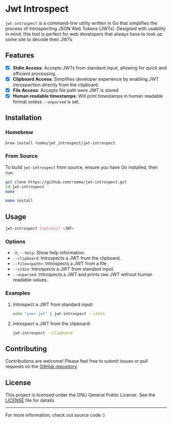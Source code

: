 # Jwt Introspect

`jwt-introspect` is a command-line utility written in Go that simplifies the process of introspecting JSON Web Tokens (JWTs). 
Designed with usability in mind, this tool is perfect for web developers that always have to look up some site to decode their JWTs


## Features

- [x] **Stdin Access**: Accepts JWTs from standard input, allowing for quick and efficient processing.
- [x] **Clipboard Access**: Simplifies developer experience by enabling JWT introspection directly from the clipboard.
- [x] **File Access**: Accepts file path were JWT is stored
- [x] **Human readable timestamps**: Will print timestamps in human readable format unless `--unparsed` is set.

## Installation

### Homebrew

```bash
brew install roemu/jwt_introspect/jwt-introspect
```

### From Source

To build `jwt-introspect` from source, ensure you have Go installed, then run:

```bash
git clone https://github.com/roemu/jwt-introspect.git
cd jwt-introspect
make

make install
```

## Usage

```bash
jwt-introspect [options] <JWT>
```

### Options

- `-h`, `--help`: Show help information.
- `--clipboard`: Introspects a JWT from the clipboard.
- `--file=<path>`: Introspects a JWT from a file.
- `--stdin`: Introspects a JWT from standard input.
- `--unparsed`: Introspects a JWT and prints raw JWT without human readable values.

### Examples

1. Introspect a JWT from standard input:

   ```bash
   echo "your.jwt" | jwt-introspect --stdin
   ```

2. Introspect a JWT from the clipboard:

   ```bash
   jwt-introspect --clipboard
   ```

## Contributing

Contributions are welcome! Please feel free to submit issues or pull requests on the [GitHub repository](https://github.com/roemu/jwt-introspect).

## License

This project is licensed under the GNU General Public License. See the [LICENSE](./LICENSE) file for details.

---

For more information, check out source code :)
